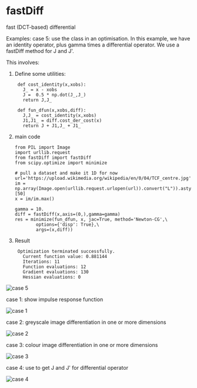 # fastDiff
fast (DCT-based) differential

Examples:
  case 5: use the class in an optimisation. In  this example, we have an identity operator, plus gamma times a differential operator. We use a fastDiff method for J and J'.
  
  This involves:
  
  1. Define some utilities:
  
          def cost_identity(x,xobs):
            J_ = x - xobs
            J =  0.5 * np.dot(J_,J_)
            return J,J_
            
          def fun_dfun(x,xobs,diff):
            J,J_ = cost_identity(x,xobs)
            J1,J1_ = diff.cost_der_cost(x)
            return J + J1,J_ + J1_

  
 2. main code
  
        from PIL import Image
        import urllib.request
        from fastDiff import fastDiff
        from scipy.optimize import minimize

        # pull a dataset and make it 1D for now
        url='https://upload.wikimedia.org/wikipedia/en/0/04/TCF_centre.jpg'
        im = np.array(Image.open(urllib.request.urlopen(url)).convert("L")).astype(float)[50]
        x = im/im.max()
      
        gamma = 10.
        diff = fastDiff(x,axis=(0,),gamma=gamma)
        res = minimize(fun_dfun, x, jac=True, method='Newton-CG',\
                options={'disp': True},\
                args=(x,diff))

    
   3. Result
   
           Optimization terminated successfully.
             Current function value: 0.881144
             Iterations: 11
             Function evaluations: 12
             Gradient evaluations: 130
             Hessian evaluations: 0

  
  ![case 5](images/case5.png)

 case 1: show impulse response function
 
![case 1](images/case1.png)

 case 2: greyscale image differentiation in one or more dimensions
 
![case 2](images/case2.png)

 case 3: colour image differentiation in one or more dimensions
 
![case 3](images/case3.png)

 case 4: use to get J and J' for differential operator
 
![case 4](images/case4.png)
